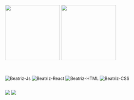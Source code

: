 <div>
  <a href="https://github.com/BeatrizMarconi"></a>
  <img height="180em" src="https://github-readme-stats.vercel.app/api?username=BeatrizMarconi&show_icons=true&theme=dracula&include_all_commits=true&count_private=true"/>
  <img height="180em" src="https://github-readme-stats.vercel.app/api/top-langs/?username=BeatrizMarconi&layout=compact&langs_count=7&theme=dracula"/>
</div>
  
##
  
<div style="display: inline_block"><br>
  <img align="center" alt="Beatriz-Js" src="https://img.shields.io/badge/JavaScript-F7DF1E?style=for-the-badge&logo=javascript&logoColor=black">
  <img align="center" alt="Beatriz-React" src="https://img.shields.io/badge/React-20232A?style=for-the-badge&logo=react&logoColor=61DAFB">
  <img align="center" alt="Beatriz-HTML" src="https://img.shields.io/badge/HTML-239120?style=for-the-badge&logo=html5&logoColor=white&color=f74900">
  <img align="center" alt="Beatriz-CSS" src="https://img.shields.io/badge/CSS-239120?&style=for-the-badge&logo=css3&logoColor=white&color=254bdd">
</div>
  
##
  
<div> 
  <a href = "mailto:beatrizmarconi.dev@gmail.com"><img src="https://img.shields.io/badge/-Gmail-%23333?style=for-the-badge&logo=gmail&logoColor=white&color=DB4437" target="_blank"></a>
  <a href = "https://www.linkedin.com/in/beatriz-marconi-043ab616a/"><img src="https://img.shields.io/badge/-Linkedin-%23333?style=for-the-badge&logo=linkedin&logoColor=white&color=0072b1" target="_blank"></a>
</div>
